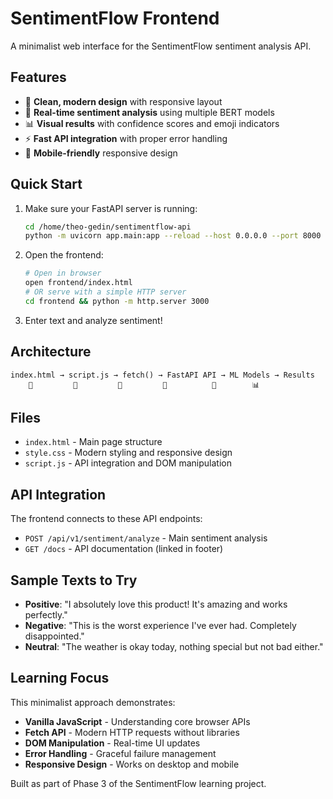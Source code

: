 # SentimentFlow Frontend

A minimalist web interface for the SentimentFlow sentiment analysis API.

## Features

- 🎨 **Clean, modern design** with responsive layout
- 🤖 **Real-time sentiment analysis** using multiple BERT models
- 📊 **Visual results** with confidence scores and emoji indicators
- ⚡ **Fast API integration** with proper error handling
- 📱 **Mobile-friendly** responsive design

## Quick Start

1. Make sure your FastAPI server is running:

   ```bash
   cd /home/theo-gedin/sentimentflow-api
   python -m uvicorn app.main:app --reload --host 0.0.0.0 --port 8000
   ```

2. Open the frontend:

   ```bash
   # Open in browser
   open frontend/index.html
   # OR serve with a simple HTTP server
   cd frontend && python -m http.server 3000
   ```

3. Enter text and analyze sentiment!

## Architecture

```
index.html → script.js → fetch() → FastAPI API → ML Models → Results
    🎨         📝         🔗         🚀          🤖        📊
```

## Files

- `index.html` - Main page structure
- `style.css` - Modern styling and responsive design
- `script.js` - API integration and DOM manipulation

## API Integration

The frontend connects to these API endpoints:

- `POST /api/v1/sentiment/analyze` - Main sentiment analysis
- `GET /docs` - API documentation (linked in footer)

## Sample Texts to Try

- **Positive**: "I absolutely love this product! It's amazing and works perfectly."
- **Negative**: "This is the worst experience I've ever had. Completely disappointed."
- **Neutral**: "The weather is okay today, nothing special but not bad either."

## Learning Focus

This minimalist approach demonstrates:

- **Vanilla JavaScript** - Understanding core browser APIs
- **Fetch API** - Modern HTTP requests without libraries
- **DOM Manipulation** - Real-time UI updates
- **Error Handling** - Graceful failure management
- **Responsive Design** - Works on desktop and mobile

Built as part of Phase 3 of the SentimentFlow learning project.
